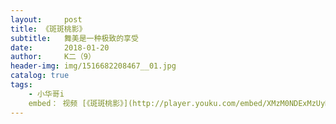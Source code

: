 ```yaml
---
layout:     post
title: 《斑斑桃影》
subtitle:   舞美是一种极致的享受
date:       2018-01-20
author:     K二（9）
header-img: img/1516682208467__01.jpg
catalog: true
tags:
    - 小华哥i
    embed： 视频 [《斑斑桃影》](http://player.youku.com/embed/XMzM0NDExMzUyMA==)
---
```


